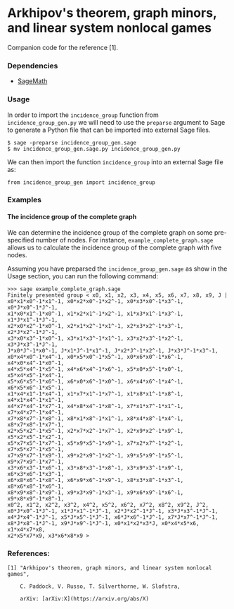 # Arkhipov's theorem, graph minors, and linear system nonlocal games

Companion code for the reference [1]. 

### Dependencies

- [SageMath](https://www.sagemath.org/)

### Usage

In order to import the `incidence_group` function from `incidence_group_gen.py`
we will need to use the `preparse` argument to Sage to generate a Python file
that can be imported into external Sage files.

    $ sage -preparse incidence_group_gen.sage 
    $ mv incidence_group_gen.sage.py incidence_group_gen.py

We can then import the function `incidence_group` into an external Sage file as:

    from incidence_group_gen import incidence_group

### Examples

#### The incidence group of the complete graph

We can determine the incidence group of the complete graph on some 
pre-specified number of nodes. For instance, `example_complete_graph.sage`
allows us to calculate the incidence group of the complete graph with
five nodes.

Assuming you have preparsed the `incidence_group_gen.sage` as show in the Usage
section, you can run the following command:

    >>> sage example_complete_graph.sage
    Finitely presented group < x0, x1, x2, x3, x4, x5, x6, x7, x8, x9, J |
    x0*x1*x0^-1*x1^-1, x0*x2*x0^-1*x2^-1, x0*x3*x0^-1*x3^-1, x0*J*x0^-1*J^-1,
    x1*x0*x1^-1*x0^-1, x1*x2*x1^-1*x2^-1, x1*x3*x1^-1*x3^-1, x1*J*x1^-1*J^-1,
    x2*x0*x2^-1*x0^-1, x2*x1*x2^-1*x1^-1, x2*x3*x2^-1*x3^-1, x2*J*x2^-1*J^-1,
    x3*x0*x3^-1*x0^-1, x3*x1*x3^-1*x1^-1, x3*x2*x3^-1*x2^-1, x3*J*x3^-1*J^-1,
    J*x0*J^-1*x0^-1, J*x1*J^-1*x1^-1, J*x2*J^-1*x2^-1, J*x3*J^-1*x3^-1,
    x0*x4*x0^-1*x4^-1, x0*x5*x0^-1*x5^-1, x0*x6*x0^-1*x6^-1, x4*x0*x4^-1*x0^-1,
    x4*x5*x4^-1*x5^-1, x4*x6*x4^-1*x6^-1, x5*x0*x5^-1*x0^-1, x5*x4*x5^-1*x4^-1,
    x5*x6*x5^-1*x6^-1, x6*x0*x6^-1*x0^-1, x6*x4*x6^-1*x4^-1, x6*x5*x6^-1*x5^-1,
    x1*x4*x1^-1*x4^-1, x1*x7*x1^-1*x7^-1, x1*x8*x1^-1*x8^-1, x4*x1*x4^-1*x1^-1,
    x4*x7*x4^-1*x7^-1, x4*x8*x4^-1*x8^-1, x7*x1*x7^-1*x1^-1, x7*x4*x7^-1*x4^-1,
    x7*x8*x7^-1*x8^-1, x8*x1*x8^-1*x1^-1, x8*x4*x8^-1*x4^-1, x8*x7*x8^-1*x7^-1,
    x2*x5*x2^-1*x5^-1, x2*x7*x2^-1*x7^-1, x2*x9*x2^-1*x9^-1, x5*x2*x5^-1*x2^-1,
    x5*x7*x5^-1*x7^-1, x5*x9*x5^-1*x9^-1, x7*x2*x7^-1*x2^-1, x7*x5*x7^-1*x5^-1,
    x7*x9*x7^-1*x9^-1, x9*x2*x9^-1*x2^-1, x9*x5*x9^-1*x5^-1, x9*x7*x9^-1*x7^-1,
    x3*x6*x3^-1*x6^-1, x3*x8*x3^-1*x8^-1, x3*x9*x3^-1*x9^-1, x6*x3*x6^-1*x3^-1,
    x6*x8*x6^-1*x8^-1, x6*x9*x6^-1*x9^-1, x8*x3*x8^-1*x3^-1, x8*x6*x8^-1*x6^-1,
    x8*x9*x8^-1*x9^-1, x9*x3*x9^-1*x3^-1, x9*x6*x9^-1*x6^-1, x9*x8*x9^-1*x8^-1,
    x0^2, x1^2, x2^2, x3^2, x4^2, x5^2, x6^2, x7^2, x8^2, x9^2, J^2,
    x0*J*x0^-1*J^-1, x1*J*x1^-1*J^-1, x2*J*x2^-1*J^-1, x3*J*x3^-1*J^-1,
    x4*J*x4^-1*J^-1, x5*J*x5^-1*J^-1, x6*J*x6^-1*J^-1, x7*J*x7^-1*J^-1,
    x8*J*x8^-1*J^-1, x9*J*x9^-1*J^-1, x0*x1*x2*x3*J, x0*x4*x5*x6, x1*x4*x7*x8,
    x2*x5*x7*x9, x3*x6*x8*x9 >

### References:
    
    [1] "Arkhipov's theorem, graph minors, and linear system nonlocal games",
        
        C. Paddock, V. Russo, T. Silverthorne, W. Slofstra,

        arXiv: [arXiv:X](https://arxiv.org/abs/X)


